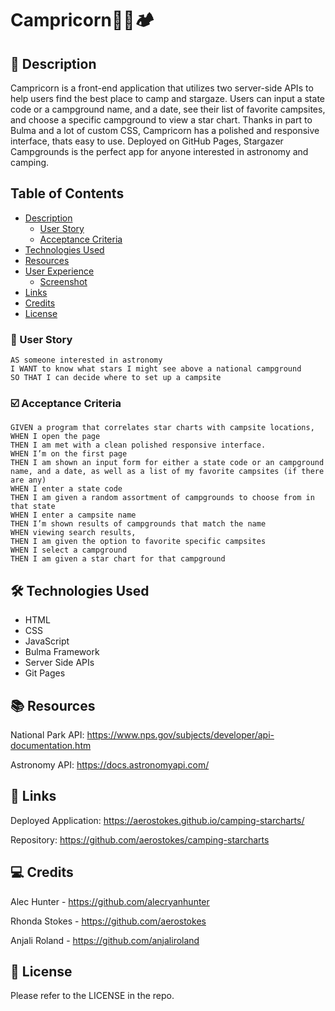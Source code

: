 # Campricorn🐐🔥🏕️

## 📝 Description

Campricorn is a front-end application that utilizes two server-side APIs to help users find the best place to camp and stargaze. Users can input a state code or a campground name, and a date, see their list of favorite campsites, and choose a specific campground to view a star chart. Thanks in part to Bulma and a lot of custom CSS, Campricorn has a polished and responsive interface, thats easy to use. Deployed on GitHub Pages, Stargazer Campgrounds is the perfect app for anyone interested in astronomy and camping.


## Table of Contents

- [Description](#📝-description)
    - [User Story](#👤-user-story)
    - [Acceptance Criteria](#☑️-acceptance-criteria)
- [Technologies Used](#🛠️-technologies-used)
- [Resources](#📚-resources)
- [User Experience](#-🤳-user-experience)
    - [Screenshot](#📸-screenshot)
- [Links](#🔗-links)
- [Credits](#💻-credits)
- [License](#📃-license)


### 👤 User Story
```
AS someone interested in astronomy
I WANT to know what stars I might see above a national campground
SO THAT I can decide where to set up a campsite 
```


### ☑️ Acceptance Criteria
```
GIVEN a program that correlates star charts with campsite locations,
WHEN I open the page 
THEN I am met with a clean polished responsive interface.
WHEN I’m on the first page 
THEN I am shown an input form for either a state code or an campground name, and a date, as well as a list of my favorite campsites (if there are any)
WHEN I enter a state code
THEN I am given a random assortment of campgrounds to choose from in that state
WHEN I enter a campsite name
THEN I’m shown results of campgrounds that match the name
WHEN viewing search results,
THEN I am given the option to favorite specific campsites	
WHEN I select a campground
THEN I am given a star chart for that campground
```


## 🛠️ Technologies Used

<ul>
<li> HTML
<li> CSS
<li> JavaScript
<li> Bulma Framework
<li> Server Side APIs
<li> Git Pages
</ul>

## 📚 Resources

National Park API: https://www.nps.gov/subjects/developer/api-documentation.htm

Astronomy API: https://docs.astronomyapi.com/

<!--
## 🤳 User Experience

### 📸 Screenshot
-->

## 🔗 Links

Deployed Application: https://aerostokes.github.io/camping-starcharts/

Repository: https://github.com/aerostokes/camping-starcharts

## 💻 Credits 

Alec Hunter - https://github.com/alecryanhunter

Rhonda Stokes - https://github.com/aerostokes

Anjali Roland - https://github.com/anjaliroland

## 📃 License

Please refer to the LICENSE in the repo.
